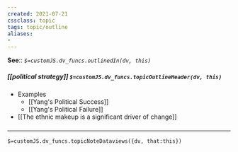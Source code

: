 ```yaml
---
created: 2021-07-21
cssclass: topic
tags: topic/outline
aliases:
- 
---
```


**See**:: 
*`$=customJS.dv_funcs.outlinedIn(dv, this)`*

##### [[political strategy]] `$=customJS.dv_funcs.topicOutlineHeader(dv, this)`
- Examples
	- [[Yang's Political Success]]
	- [[Yang's Political Failure]]
- [[The ethnic makeup is a significant driver of change]]

### <hr class="dataviews"/>

`$=customJS.dv_funcs.topicNoteDataviews({dv, that:this})`




